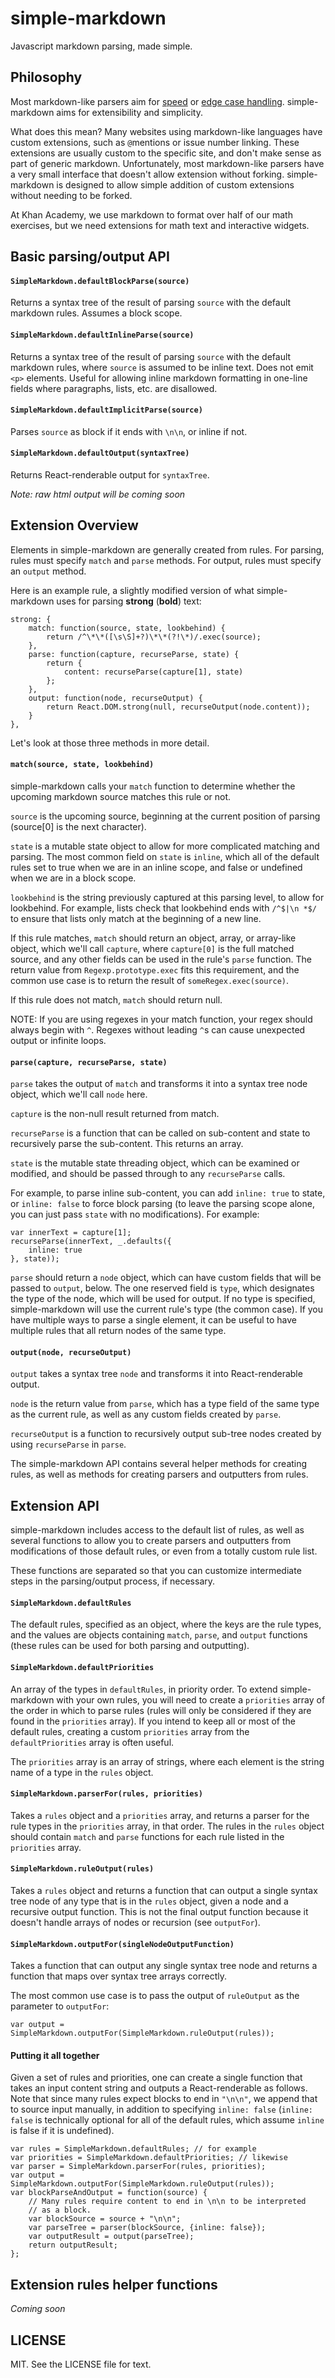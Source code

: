 simple-markdown
===============

Javascript markdown parsing, made simple.


Philosophy
----------

Most markdown-like parsers aim for [speed][marked] or
[edge case handling][CommonMark].
simple-markdown aims for extensibility and simplicity.

[marked]: https://github.com/chjj/marked
[CommonMark]: https://github.com/jgm/CommonMark

What does this mean?
Many websites using markdown-like languages have custom extensions,
such as `@`mentions or issue number linking. These extensions are
usually custom to the specific site, and don't make sense as part
of generic markdown. Unfortunately, most markdown-like parsers
have a very small interface that doesn't allow extension without
forking. simple-markdown is designed to allow simple addition of
custom extensions without needing to be forked.

At Khan Academy, we use markdown to format
over half of our math exercises, but we need extensions for
math text and interactive widgets.


Basic parsing/output API
------------------------

#### `SimpleMarkdown.defaultBlockParse(source)`

Returns a syntax tree of the result of parsing `source` with the
default markdown rules. Assumes a block scope.

#### `SimpleMarkdown.defaultInlineParse(source)`

Returns a syntax tree of the result of parsing `source` with the
default markdown rules, where `source` is assumed to be inline text.
Does not emit `<p>` elements. Useful for allowing inline markdown
formatting in one-line fields where paragraphs, lists, etc. are
disallowed.

#### `SimpleMarkdown.defaultImplicitParse(source)`

Parses `source` as block if it ends with `\n\n`, or inline if not.

#### `SimpleMarkdown.defaultOutput(syntaxTree)`

Returns React-renderable output for `syntaxTree`.

*Note: raw html output will be coming soon*


Extension Overview
------------------

Elements in simple-markdown are generally created from rules.
For parsing, rules must specify `match` and `parse` methods.
For output, rules must specify an `output` method.

Here is an example rule, a slightly modified version of what
simple-markdown uses for parsing **strong** (**bold**) text:

    strong: {
        match: function(source, state, lookbehind) {
            return /^\*\*([\s\S]+?)\*\*(?!\*)/.exec(source);
        },
        parse: function(capture, recurseParse, state) {
            return {
                content: recurseParse(capture[1], state)
            };
        },
        output: function(node, recurseOutput) {
            return React.DOM.strong(null, recurseOutput(node.content));
        }
    },

Let's look at those three methods in more detail.

#### `match(source, state, lookbehind)`

simple-markdown calls your `match` function to determine whether the
upcoming markdown source matches this rule or not.

`source` is the upcoming source, beginning at the current position of
parsing (source[0] is the next character).

`state` is a mutable state object to allow for more complicated matching
and parsing. The most common field on `state` is `inline`, which all of
the default rules set to true when we are in an inline scope, and false
or undefined when we are in a block scope.

`lookbehind` is the string previously captured at this parsing level, to
allow for lookbehind. For example, lists check that lookbehind ends with
`/^$|\n *$/` to ensure that lists only match at the beginning of a new
line.

If this rule matches, `match` should return an object, array, or
array-like object, which we'll call `capture`, where `capture[0]`
is the full matched source, and any other fields can be used in the
rule's `parse` function. The return value from `Regexp.prototype.exec`
fits this requirement, and the common use case is to return the result
of `someRegex.exec(source)`.

If this rule does not match, `match` should return null.

NOTE: If you are using regexes in your match function, your regex
should always begin with `^`. Regexes without leading `^`s can
cause unexpected output or infinite loops.

#### `parse(capture, recurseParse, state)`

`parse` takes the output of `match` and transforms it into a syntax
tree node object, which we'll call `node` here.

`capture` is the non-null result returned from match.

`recurseParse` is a function that can be called on sub-content and
state to recursively parse the sub-content. This returns an array.

`state` is the mutable state threading object, which can be examined
or modified, and should be passed through to any `recurseParse` calls.

For example, to parse inline sub-content, you can add `inline: true`
to state, or `inline: false` to force block parsing (to leave the
parsing scope alone, you can just pass `state` with no modifications).
For example:

    var innerText = capture[1];
    recurseParse(innerText, _.defaults({
        inline: true
    }, state));
    
`parse` should return a `node` object, which can have custom fields
that will be passed to `output`, below. The one reserved field is
`type`, which designates the type of the node, which will be used
for output. If no type is specified, simple-markdown will use the
current rule's type (the common case). If you have multiple ways
to parse a single element, it can be useful to have multiple rules
that all return nodes of the same type.

#### `output(node, recurseOutput)`

`output` takes a syntax tree `node` and transforms it into
React-renderable output.

`node` is the return value from `parse`, which has a type
field of the same type as the current rule, as well as any
custom fields created by `parse`.

`recurseOutput` is a function to recursively output sub-tree
nodes created by using `recurseParse` in `parse`.

The simple-markdown API contains several helper methods for
creating rules, as well as methods for creating parsers and
outputters from rules.

Extension API
-------------

simple-markdown includes access to the default list of rules,
as well as several functions to allow you to create parsers and
outputters from modifications of those default rules, or even
from a totally custom rule list.

These functions are separated so that you can customize
intermediate steps in the parsing/output process, if necessary.

#### `SimpleMarkdown.defaultRules`

The default rules, specified as an object, where the keys are
the rule types, and the values are objects containing `match`,
`parse`, and `output` functions (these rules can be used for
both parsing and outputting).

#### `SimpleMarkdown.defaultPriorities`

An array of the types in `defaultRules`, in priority order.
To extend simple-markdown with your own rules, you will need
to create a `priorities` array of the order in which to parse
rules (rules will only be considered if they are found in the
`priorities` array). If you intend to keep all or most of the
default rules, creating a custom `priorities` array from the
`defaultPriorities` array is often useful.

The `priorities` array is an array of strings, where each element
is the string name of a type in the `rules` object.

#### `SimpleMarkdown.parserFor(rules, priorities)`

Takes a `rules` object and a `priorities` array, and
returns a parser for the rule types in the `priorities`
array, in that order. The rules in the `rules` object
should contain `match` and `parse` functions for each
rule listed in the `priorities` array.

#### `SimpleMarkdown.ruleOutput(rules)`

Takes a `rules` object and returns a function that can
output a single syntax tree node of any type that is
in the `rules` object, given a node and a recursive output
function. This is not the final output function because it
doesn't handle arrays of nodes or recursion
(see `outputFor`).

#### `SimpleMarkdown.outputFor(singleNodeOutputFunction)`

Takes a function that can output any single syntax tree
node and returns a function that maps over syntax tree
arrays correctly.

The most common use case is to pass the output of
`ruleOutput` as the parameter to `outputFor`:

    var output = SimpleMarkdown.outputFor(SimpleMarkdown.ruleOutput(rules));

#### Putting it all together

Given a set of rules and priorities, one can create a single
function that takes an input content string and outputs a
React-renderable as follows. Note that since many rules
expect blocks to end in `"\n\n"`, we append that to source
input manually, in addition to specifying `inline: false`
(`inline: false` is technically optional for all of the
default rules, which assume `inline` is false if it is
undefined).

    var rules = SimpleMarkdown.defaultRules; // for example
    var priorities = SimpleMarkdown.defaultPriorities; // likewise
    var parser = SimpleMarkdown.parserFor(rules, priorities);
    var output = SimpleMarkdown.outputFor(SimpleMarkdown.ruleOutput(rules));
    var blockParseAndOutput = function(source) {
        // Many rules require content to end in \n\n to be interpreted
        // as a block.
        var blockSource = source + "\n\n";
        var parseTree = parser(blockSource, {inline: false});
        var outputResult = output(parseTree);
        return outputResult;
    };

Extension rules helper functions
--------------------------------

*Coming soon*

LICENSE
-------
MIT. See the LICENSE file for text.

